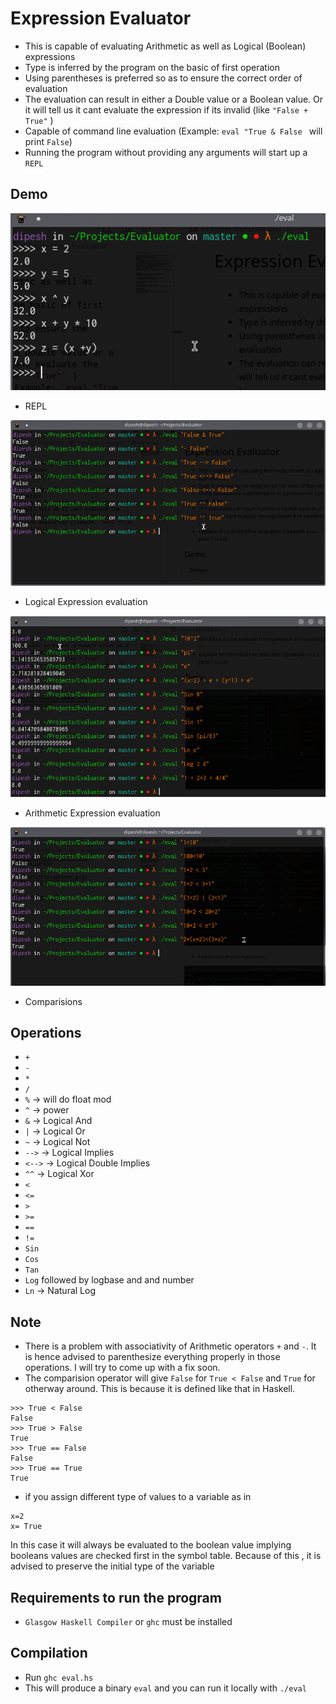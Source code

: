 # Expression Evaluator

* This is capable of evaluating Arithmetic as well as Logical (Boolean) expressions
* Type is inferred by the program on the basic of first operation
* Using parentheses is preferred so as to ensure the correct order of evaluation
* The evaluation can result in either a Double value or a Boolean value. Or it will tell us it cant evaluate the expression if its invalid (like `"False + True"` )
* Capable of command line evaluation (Example: `eval "True & False ` will print `False`)
* Running the program without providing any arguments will start up a `REPL`

## Demo
![Images](images/repl.png)
* REPL

![Images](images/LogicalEvaluationsDemo.png)
* Logical Expression evaluation

![Images](images/ArithmeticEvaluations.png) 
* Arithmetic Expression evaluation

![Images](images/comparision.png)
* Comparisions 

## Operations
* `+`
* `-`
* `*`
* `/`
* `%`  -> will do float mod
* `^`  -> power
* `&` -> Logical And
* `|` -> Logical Or
* `~` -> Logical Not
* `-->` -> Logical Implies
* `<-->` -> Logical Double Implies
* `^^` -> Logical Xor
* `<` 
* `<=`
* `>` 
* `>=`
* `==`
* `!=`
* `Sin`
* `Cos`
* `Tan`
* `Log` followed by logbase and and number
* `Ln` -> Natural Log


## Note

* There is a problem with associativity of Arithmetic operators `+` and `-`. It is hence advised to parenthesize everything properly in those operations. I will try to come up with a fix soon.
* The comparision operator will give  `False` for `True < False` and `True` for otherway around. This is because it is defined like that in Haskell. 
```
>>> True < False
False
>>> True > False
True
>>> True == False
False
>>> True == True
True
```
* if you assign different type of values to a variable as in
```
x=2
x= True
```
In this case it will always be evaluated to the boolean value implying booleans values are checked first in the symbol table. Because of this , it is advised to preserve the initial type of the variable


## Requirements to run the program
* `Glasgow Haskell Compiler` or `ghc` must be installed 

## Compilation
* Run `ghc eval.hs` 
* This will produce a binary `eval` and you can run it locally with `./eval` 
